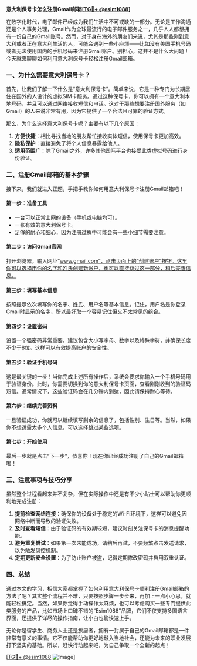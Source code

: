 **意大利保号卡怎么注册Gmail邮箱[[TG💪+ @esim1088](https://t.me/s/esim1088)]**

在数字化时代，电子邮件已经成为我们生活中不可或缺的一部分。无论是工作沟通还是个人事务处理，Gmail作为全球最流行的电子邮件服务之一，几乎人人都想拥有一份自己的Gmail账号。然而，对于身在海外的朋友们来说，尤其是那些刚到意大利或者正在意大利生活的人，可能会遇到一些小麻烦——比如没有美国手机号码或者无法使用国内的手机号码来注册Gmail账户。别担心，这并不是什么大问题！今天就来聊聊如何利用意大利保号卡轻松注册Gmail邮箱。

### 一、为什么需要意大利保号卡？

首先，让我们了解一下什么是“意大利保号卡”。简单来说，它是一种专门为长期居住在国外的人设计的虚拟SIM卡服务。通过这种保号卡，你可以拥有一个意大利本地号码，并且可以通过网络接收短信和电话。这对于那些想要注册国外服务（如Gmail）的人来说非常有用，因为它提供了一个合法且可靠的验证方式。

那么，为什么选择意大利保号卡呢？主要有以下几个原因：
1. **方便快捷**：相比寻找当地的朋友帮忙接收实体短信，使用保号卡更加高效。
2. **隐私保护**：直接避免了将个人信息暴露给他人。
3. **适用范围广**：除了Gmail之外，许多其他国际平台也接受此类虚拟号码进行身份验证。

### 二、注册Gmail邮箱的基本步骤

接下来，我们就进入正题，手把手教你如何用意大利保号卡注册Gmail邮箱吧！

#### 第一步：准备工具
- 一台可以正常上网的设备（手机或电脑均可）。
- 一张有效的意大利保号卡。
- 足够的耐心和细心，因为注册过程中可能会有一些小细节需要注意。

#### 第二步：访问Gmail官网
打开浏览器，输入网址“www.gmail.com”，点击页面上的“创建账户”按钮。这里你可以选择用你的名字和姓氏创建新账户，也可以直接跳过这一部分，稍后完善信息。

#### 第三步：填写基本信息
按照提示依次填写你的名字、姓氏、用户名等基本信息。记住，用户名是你登录Gmail时显示的名字，所以最好取一个容易记住但又不太常见的组合。

#### 第四步：设置密码
设置一个强密码非常重要。建议包含大小写字母、数字以及特殊字符，并确保长度不少于8位。这样可以有效提高账户的安全性。

#### 第五步：验证手机号码
这是最关键的一步！当你完成上述所有操作后，系统会要求你输入一个手机号码用于验证身份。此时，你需要切换到你的意大利保号卡页面，查看刚刚收到的验证码短信。通常情况下，这些验证码会在几分钟内到达，因此请保持耐心等待。

#### 第六步：继续完善资料
一旦验证成功，你就可以继续填写剩余的信息了，包括性别、生日等。当然，如果你不想透露太多个人信息，可以选择跳过某些选项。

#### 第七步：开始使用
最后一步就是点击“下一步”，恭喜你！现在你已经成功注册了自己的Gmail邮箱啦！

### 三、注意事项与技巧分享

虽然整个过程看起来并不复杂，但在实际操作中还是有不少小贴士可以帮助你更顺利地完成注册：

1. **提前检查网络连接**：确保你的设备处于稳定的Wi-Fi环境下，这样可以避免因网络中断而导致的验证失败。
2. **及时查看短信**：由于验证码的有效期较短，建议时刻关注保号卡的消息提醒功能。
3. **避免重复尝试**：如果第一次未能成功，请稍后再试，不要频繁点击发送请求，以免触发风控机制。
4. **定期更新安全设置**：为了防止账户被盗，记得定期修改密码并启用双重认证。

### 四、总结

通过本文的学习，相信大家都掌握了如何利用意大利保号卡顺利注册Gmail邮箱的方法了吧？其实整个流程并不难，只要按照步骤一步步来，再加上一点小心思，就能轻松搞定。当然，如果你觉得手动操作太麻烦，也可以考虑购买一些专门提供此类服务的产品，比如市场上口碑不错的“Esim1088”品牌，它们不仅支持多国语言界面，还提供了详尽的操作指南，让小白也能快速上手。

无论你是留学生、商务人士还是旅居者，拥有一封属于自己的Gmail邮箱都是一件非常有意义的事情。它不仅能帮助你更好地融入当地社会，还能为未来的职业发展打下坚实的基础。所以，赶快行动起来吧，为自己争取一个全新的起点！

[[TG💪+ @esim1088](https://t.me/s/esim1088) ![Image](https://i.postimg.cc/4NQfJmqS/Snipaste-2025-05-13-00-14-12.png)]